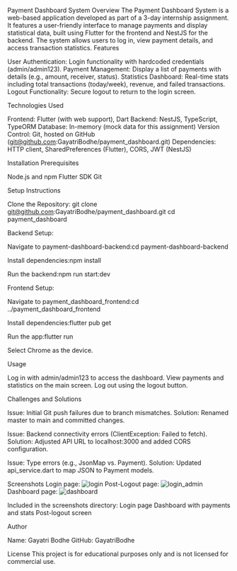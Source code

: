 Payment Dashboard System
Overview
The Payment Dashboard System is a web-based application developed as part of a 3-day internship assignment. It features a user-friendly interface to manage payments and display statistical data, built using Flutter for the frontend and NestJS for the backend. The system allows users to log in, view payment details, and access transaction statistics.
Features

User Authentication: Login functionality with hardcoded credentials (admin/admin123).
Payment Management: Display a list of payments with details (e.g., amount, receiver, status).
Statistics Dashboard: Real-time stats including total transactions (today/week), revenue, and failed transactions.
Logout Functionality: Secure logout to return to the login screen.

Technologies Used

Frontend: Flutter (with web support), Dart
Backend: NestJS, TypeScript, TypeORM
Database: In-memory (mock data for this assignment)
Version Control: Git, hosted on GitHub (git@github.com:GayatriBodhe/payment_dashboard.git)
Dependencies: HTTP client, SharedPreferences (Flutter), CORS, JWT (NestJS)

Installation
Prerequisites

Node.js and npm
Flutter SDK
Git

Setup Instructions

Clone the Repository:
git clone git@github.com:GayatriBodhe/payment_dashboard.git
cd payment_dashboard


Backend Setup:

Navigate to payment-dashboard-backend:cd payment-dashboard-backend


Install dependencies:npm install


Run the backend:npm run start:dev




Frontend Setup:

Navigate to payment_dashboard_frontend:cd ../payment_dashboard_frontend


Install dependencies:flutter pub get


Run the app:flutter run


Select Chrome as the device.



Usage

Log in with admin/admin123 to access the dashboard.
View payments and statistics on the main screen.
Log out using the logout button.

Challenges and Solutions

Issue: Initial Git push failures due to branch mismatches.
Solution: Renamed master to main and committed changes.


Issue: Backend connectivity errors (ClientException: Failed to fetch).
Solution: Adjusted API URL to localhost:3000 and added CORS configuration.


Issue: Type errors (e.g., JsonMap vs. Payment).
Solution: Updated api_service.dart to map JSON to Payment models.



Screenshots
Login page: ![login](https://github.com/user-attachments/assets/1859c143-76bf-4115-8155-555f32a163a6)
Post-Logout page: ![login_admin](https://github.com/user-attachments/assets/93cc503c-05a9-4f92-b5da-73e656797751)
Dashboard page: ![dashboard](https://github.com/user-attachments/assets/47bef746-ca55-4cb6-b9ee-7383fe6b3a6c)


Included in the screenshots directory:
Login page
Dashboard with payments and stats
Post-logout screen


Author

Name: Gayatri Bodhe
GitHub: GayatriBodhe

License
This project is for educational purposes only and is not licensed for commercial use.

